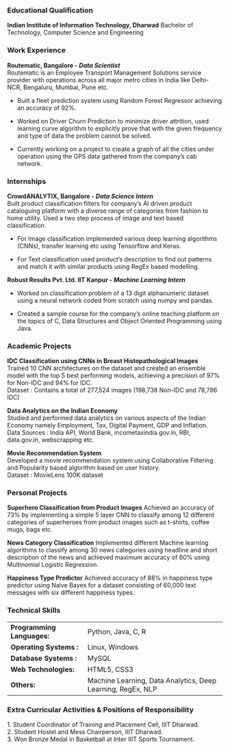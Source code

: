 <h3><span>Educational Qualification</span></h3>

<span>**Indian Institute of Information Technology, Dharwad**</span> 
Bachelor of Technology, Computer Science and Engineering

<h3><span>Work Experience</span></h3>

<span>**Routematic, Bangalore - *Data Scientist*** </span>  
Routematic is an Employee Transport Management Solutions service
provider with operations across all major metro cities in India like
Delhi-NCR, Bengaluru, Mumbai, Pune etc.

  - Built a fleet prediction system using Random Forest Regressor
    achieving an accuracy of 92%.

  - Worked on Driver Churn Prediction to minimize driver attrition, used
    learning curve algorithm to explicitly prove that with the given
    frequency and type of data the problem cannot be solved.

  - Currently working on a project to create a graph of all the cities
    under operation using the GPS data gathered from the company’s cab
    network.

<h3><span>Internships</span></h3>

<span>**CrowdANALYTIX, Bangalore - *Data Science Intern*** </span>  
Built product classification filters for company’s AI driven product
cataloguing platform with a diverse range of categories from fashion to
home utility. Used a two step process of image and text based
classification.

  - For Image classification implemented various deep learning
    algorithms (CNNs), transfer learning etc using Tensorflow and Keras.

  - For Text classification used product’s description to find out
    patterns and match it with similar products using RegEx based
    modelling.

<span>**Robust Results Pvt. Ltd. IIT Kanpur - *Machine Learning
Intern*** </span>

  - Worked on classification problem of a 13 digit alphanumeric dataset
    using a neural network coded from scratch using numpy and pandas.

  - Created a sample course for the company’s online teaching platform
    on the topics of C, Data Structures and Object Oriented Programming
    using Java.

<h3><span>Academic Projects</span></h3>

<span>**IDC Classification using CNNs in Breast Histopathological
Images**</span>  
Trained 10 CNN architectures on the dataset and created an ensemble
model with the top 5 best performing models, achieving a precision of
97% for Non-IDC and 94% for IDC.  
Dataset : Contains a total of 277,524 images (198,738 Non-IDC and 78,786
IDC)

<span>**Data Analytics on the Indian Economy**</span>  
Studied and performed data analytics on various aspects of the Indian
Economy namely Employment, Tax, Digital Payment, GDP and Inflation.  
Data Sources : India API, World Bank, incometaxindia.gov.in, RBI,
data.gov.in, webscrapping etc.

<span>**Movie Recommendation System** </span>  
Developed a movie recommendation system using Collaborative Filtering
and Popularity based algorithm based on user history.  
Dataset : MovieLens 100K dataset

<h3><span>Personal Projects</span></h3>

<span>**Superhero Classification from Product Images** </span>Achieved
an accuracy of 73% by implementing a simple 5 layer CNN to classify
among 12 different categories of superheroes from product images such as
t-shirts, coffee mugs, bags etc.

<span>**News Category Classification** </span> Implemented different
Machine learning algorithms to classify among 30 news categories using
headline and short description of the news and achieved maximum accuracy
of 60% using Multinomial Logistic Regression.

<span>**Happiness Type Predictor** </span> Achieved accuracy of 88% in
happiness type predictor using Naive Bayes for a dataset consisting of
60,000 text messages with six different happiness types.

<h3><span>Technical Skills</span></h3>

|                            |                                                             |
| :------------------------- | :---------------------------------------------------------- |
| **Programming Languages:** | Python, Java, C, R                                          |
| **Operating Systems :**    | Linux, Windows                                              |
| **Database Systems :**     | MySQL                                                       |
| **Web Technologies:**      | HTML5, CSS3                                                 |
| **Others:**                | Machine Learning, Data Analytics, Deep Learning, RegEx, NLP |

<h3><span>Extra Curricular Activities & Positions of Responsibility</span></h3>

<span>1. Student Coordinator of Training and Placement Cell, IIIT
Dharwad.</span>  
<span>2. Student Hostel and Mess Chairperson, IIIT Dharwad.</span>  
<span>3. Won Bronze Medal in Basketball at Inter IIIT Sports
Tournament.</span>
